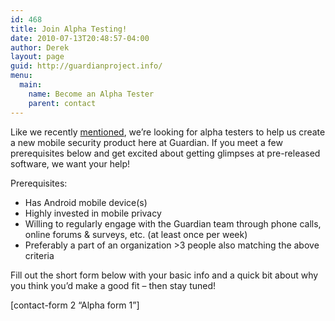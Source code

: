 ```yaml
---
id: 468
title: Join Alpha Testing!
date: 2010-07-13T20:48:57-04:00
author: Derek
layout: page
guid: http://guardianproject.info/
menu:
  main:
    name: Become an Alpha Tester
    parent: contact
---
```

<div>
  <p>
    Like we recently <a href="http://guardianproject.info/2010/07/13/calling-all-guardians-alpha-testers-needed/">mentioned</a>, we&#8217;re looking for alpha testers to help us create a new mobile security product here at Guardian. If you meet a few prerequisites below and get excited about getting glimpses at pre-released software, we want your help!
  </p>
  
  <p>
    Prerequisites:
  </p>
  
  <ul>
    <li>
      Has Android mobile device(s)
    </li>
    <li>
      Highly invested in mobile privacy
    </li>
    <li>
      Willing to regularly engage with the Guardian team through phone calls, online forums & surveys, etc. (at least once per week)
    </li>
    <li>
      Preferably a part of an organization >3 people also matching the above criteria
    </li>
  </ul>
  
  <p>
    Fill out the short form below with your basic info and a quick bit about why you think you&#8217;d make a good fit &#8211; then stay tuned!
  </p>
  
  <p>
    [contact-form 2 &#8220;Alpha form 1&#8221;]
  </p>
</div>